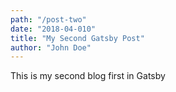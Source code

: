 ```yaml
---
path: "/post-two"
date: "2018-04-010"
title: "My Second Gatsby Post"
author: "John Doe"
---
```


This is my second blog first in Gatsby
